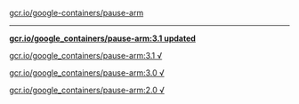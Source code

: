 [gcr.io/google-containers/pause-arm](https://hub.docker.com/r/anjia0532/pause-arm/tags/) 

----
**[gcr.io/google_containers/pause-arm:3.1 updated](https://hub.docker.com/r/anjia0532/pause-arm/tags/)**

[gcr.io/google_containers/pause-arm:3.1 √](https://hub.docker.com/r/anjia0532/pause-arm/tags/)

[gcr.io/google_containers/pause-arm:3.0 √](https://hub.docker.com/r/anjia0532/pause-arm/tags/)

[gcr.io/google_containers/pause-arm:2.0 √](https://hub.docker.com/r/anjia0532/pause-arm/tags/)

